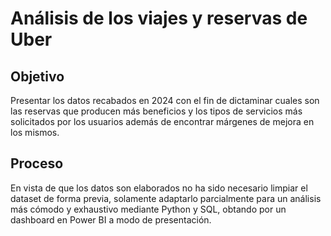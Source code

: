 # Análisis de los viajes y reservas de Uber

## Objetivo

Presentar los datos recabados en 2024 con el fin de dictaminar cuales son las reservas que producen más beneficios y los tipos de servicios más solicitados por los usuarios además de encontrar márgenes de mejora
en los mismos.

## Proceso

En vista de que los datos son elaborados no ha sido necesario limpiar el dataset de forma previa, solamente adaptarlo parcialmente para un análisis más cómodo y exhaustivo mediante Python y SQL, obtando por un 
dashboard en Power BI a modo de presentación.
